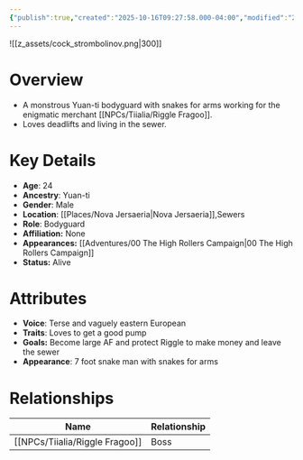 ```yaml
---
{"publish":true,"created":"2025-10-16T09:27:58.000-04:00","modified":"2025-10-16T14:13:20.628-04:00","published":"2025-10-16T14:13:20.628-04:00","cssclasses":"","Age":"24","Ancestry":["Yuan-ti"],"Gender":"Male","Location":["[[Nova Jersaeria]]","Sewers"],"Role":["Bodyguard"],"Affiliation":["None"],"Appearances":["[[00 The High Rollers Campaign]]"],"Status":"Alive"}
---
```


![[z_assets/cock_strombolinov.png|300]]

# Overview
- A monstrous Yuan-ti bodyguard with snakes for arms working for the enigmatic merchant [[NPCs/Tiialia/Riggle Fragoo]]. 
- Loves deadlifts and living in the sewer.

# Key Details
- **Age**: 24
- **Ancestry**: Yuan-ti
- **Gender**: Male
- **Location**: [[Places/Nova Jersaeria\|Nova Jersaeria]],Sewers
- **Role**: Bodyguard
- **Affiliation:** None
- **Appearances:** [[Adventures/00 The High Rollers Campaign\|00 The High Rollers Campaign]]
- **Status:** Alive

# Attributes
- **Voice**: Terse and vaguely eastern European
- **Traits**: Loves to get a good pump
- **Goals:** Become large AF and protect Riggle to make money and leave the sewer
- **Appearance**: 7 foot snake man with snakes for arms

# Relationships

| Name              | Relationship |
| ----------------- | ------------ |
| [[NPCs/Tiialia/Riggle Fragoo]] | Boss         |

